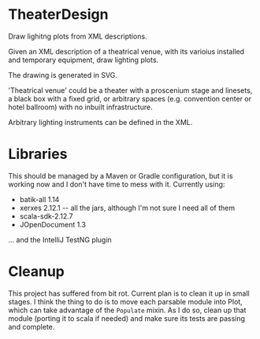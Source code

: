 # TheaterDesign
Draw lighitng plots from XML descriptions.

Given an XML description of a theatrical venue, with its varioius installed and temporary equipment, draw lighting plots.

The drawing is generated in SVG.

'Theatrical venue' could be a theater with a proscenium stage and linesets, a black box with a fixed grid, or arbitrary spaces (e.g. convention center or hotel ballroom) with no inbuilt infrastructure.

Arbitrary lighting instruments can be defined in the XML.



# Libraries

This should be managed by a Maven or Gradle configuration, but it is working now and I don't have time to mess with it.
Currently using:
* batik-all 1.14
* xerxes 2.12.1 -- all the jars, although I'm not sure I need all of them
* scala-sdk-2.12.7
* JOpenDocument 1.3

... and the IntelliJ TestNG plugin


# Cleanup

This project has suffered from bit rot.
Current plan is to clean it up in small stages. 
I think the thing to do is to move each parsable module into Plot, which can take advantage of the `Populate` mixin.
As I do so, clean up that module (porting it to scala if needed) and make sure its tests are passing and complete.
